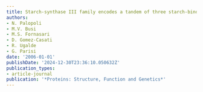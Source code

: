 ```yaml
---
title: Starch-synthase III family encodes a tandem of three starch-binding domains
authors:
- N. Palopoli
- M.V. Busi
- M.S. Fornasari
- D. Gomez-Casati
- R. Ugalde
- G. Parisi
date: '2006-01-01'
publishDate: '2024-12-30T23:36:10.050632Z'
publication_types:
- article-journal
publication: '*Proteins: Structure, Function and Genetics*'
---
```

